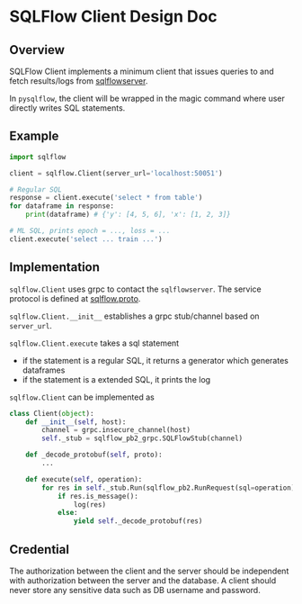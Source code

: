 # SQLFlow Client Design Doc

## Overview

SQLFlow Client implements a minimum client that issues queries to and fetch results/logs from [sqlflowserver](https://github.com/wangkuiyi/sqlflowserver).

In `pysqlflow`, the client will be wrapped in the magic command where user directly writes SQL statements.

## Example

```python
import sqlflow

client = sqlflow.Client(server_url='localhost:50051')

# Regular SQL
response = client.execute('select * from table')
for dataframe in response:
    print(dataframe) # {'y': [4, 5, 6], 'x': [1, 2, 3]}

# ML SQL, prints epoch = ..., loss = ...
client.execute('select ... train ...')
```

## Implementation

`sqlflow.Client` uses grpc to contact the `sqlflowserver`. The service protocol is defined at [sqlflow.proto](https://github.com/wangkuiyi/sqlflowserver/blob/develop/sqlflow.proto).

`sqlflow.Client.__init__` establishes a grpc stub/channel based on `server_url`.

`sqlflow.Client.execute` takes a sql statement
- if the statement is a regular SQL, it returns a generator which generates dataframes
- if the statement is a extended SQL, it prints the log

`sqlflow.Client` can be implemented as
```python
class Client(object):
    def __init__(self, host):
        channel = grpc.insecure_channel(host)
        self._stub = sqlflow_pb2_grpc.SQLFlowStub(channel)

    def _decode_protobuf(self, proto):
        ...

    def execute(self, operation):
        for res in self._stub.Run(sqlflow_pb2.RunRequest(sql=operation)):
            if res.is_message():
                log(res)
            else:
                yield self._decode_protobuf(res)
```

## Credential

The authorization between the client and the server should be independent
with authorization between the server and the database. A client should never
store any sensitive data such as DB username and password.
